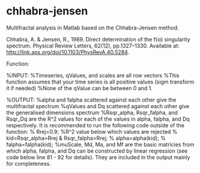 # chhabra-jensen
Multifractal analysis in Matlab based on the Chhabra-Jensen method.

Chhabra, A. & Jensen, R., 1989. Direct determination of the f(α) singularity spectrum. Physical Review Letters, 62(12), pp.1327–1330. Available at: http://link.aps.org/doi/10.1103/PhysRevA.40.5284.

Function:

%INPUT:
%Timeseries, qValues, and scales are all row vectors
%This function assumes that your time series is all positive values (sigm transform it if needed) 
%None of the qValue can be between 0 and 1.

%OUTPUT:
%alpha and falpha scattered against each other give the multifractal spectrum
%qValues and Dq scattered against each other give the generalised dimensions spectrum
%Rsqr_alpha, Rsqr_falpha, and Rsqr_Dq are the R^2 values for each of the values in alpha, falpha, and Dq respectively. It is recommended to run the following code outside of the function:
% Rrej=0.9; %R^2 value below which values are rejected
% kid=Rsqr_alpha>Rrej & Rsqr_falpha>Rrej;
% alpha=alpha(kid);
% falpha=falpha(kid);
%muScale, Md, Ma, and Mf are the basic matricies from which alpha, falpha, and Dq can be constructed by linear regression (see code below line 81 - 92 for details). They are included in the output mainly for completeness.


